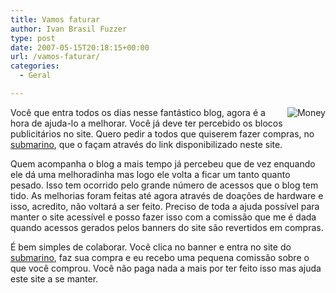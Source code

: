 ```yaml
---
title: Vamos faturar
author: Ivan Brasil Fuzzer
type: post
date: 2007-05-15T20:18:15+00:00
url: /vamos-faturar/
categories:
  - Geral

---
```

<img src='http://www.fuzzer.com.br/ubuntero/wp-content/uploads/2007/05/money.jpg' alt='Money' align="right" />Você que entra todos os dias nesse fantástico blog, agora é a hora de ajuda-lo a melhorar. Você já deve ter percebido os blocos publicitários no site. Quero pedir a todos que quiserem fazer compras, no [submarino][1], que o façam através do link disponibilizado neste site.
  
Quem acompanha o blog a mais tempo já percebeu que de vez enquando ele dá uma melhoradinha mas logo ele volta a ficar um tanto quanto pesado. Isso tem ocorrido pelo grande número de acessos que o blog tem tido. As melhorias foram feitas até agora através de doações de hardware e isso, acredito, não voltará a ser feito. Preciso de toda a ajuda possível para manter o site acessível e posso fazer isso com a comissão que me é dada quando acessos gerados pelos banners do site são revertidos em compras.
  
É bem simples de colaborar. Você clica no banner e entra no site do [submarino][1], faz sua compra e eu recebo uma pequena comissão sobre o que você comprou. Você não paga nada a mais por ter feito isso mas ajuda este site a se manter.

 [1]: http://www.submarino.com.br